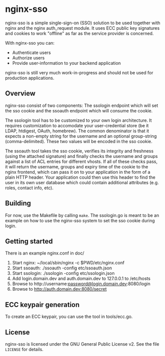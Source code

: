 nginx-sso
=========

nginx-sso is a simple single-sign-on (SSO) solution to be used together with
nginx and the nginx auth_request module. It uses ECC public key signatures and
cookies to work "offline" as far as the service provider is concerned.

With nginx-sso you can:

- Authenticate users
- Authorize users
- Provide user-information to your backend application

nginx-sso is still very much work-in-progress and should not be used for
production applications.

Overview
--------

nginx-sso consist of two components: The ssologin endpoint which will set the
sso cookie and the ssoauth endpoint which will consume the cookie.

The ssologin tool has to be customized to your own login architecture. It
requires customization to accomodate your user-credential store (be it LDAP,
htdigest, OAuth, homebrew). The common denominator is that it expects a
non-empty string for the username and an optional group-string
(comma-delimited). These two values will be encoded in the sso cookie.

The ssoauth tool takes the sso cookie, verifies its integrity and freshness
(using the attached signature) and finally checks the username and groups
against a list of ACL entries for different vhosts. If all of these checks
pass, it will return the username, groups and expiry time of the cookie to the
nginx frontend, which can pass it on to your application in the form of a plain
HTTP header. Your application could then use this header to find the user in
its own user database which could contain additional attributes (e.g. roles,
contact info, etc).

Building
--------

For now, use the Makefile by calling `make`. The ssologin.go is meant to be an
example on how to use the nginx-sso system to set the sso cookie during login.

Getting started
---------------

There is an example nginx.conf in doc/ 

1. Start nginx: ~/local/sbin/nginx -c $PWD/etc/nginx.conf
2. Start ssoauth: ./ssoauth -config etc/ssoauth.json
3. Start ssologin: ./ssologin -config etc/ssologin.json
4. Add login.domain.dev and auth.domain.dev to 127.0.0.1 to /etc/hosts
5. Browse to http://username:password@login.domain.dev:8080/login
6. Browse to http://auth.domain.dev:8080/secret

ECC keypair generation
----------------------

To create an ECC keypair, you can use the tool in tools/ecc.go.

License
-------

nginx-sso is licensed under the GNU General Public License v2. See the file
`LICENSE` for details.  

